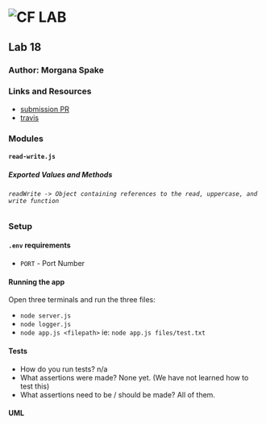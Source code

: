 ![CF](http://i.imgur.com/7v5ASc8.png) LAB  
=================================================    
  
## Lab 18  
  
### Author: Morgana Spake  
  
### Links and Resources  
* [submission PR](https://github.com/401-advanced-javascript-mspake/lab-18/pull/1)  
* [travis](https://www.travis-ci.com/401-advanced-javascript-mspake/lab-18)  
  
### Modules  
#### `read-write.js`  
##### Exported Values and Methods  
  
###### `readWrite -> Object containing references to the read, uppercase, and write function`  
  
### Setup  
#### `.env` requirements  
* `PORT` - Port Number  
  
#### Running the app  
Open three terminals and run the three files:
* `node server.js`  
* `node logger.js`  
* `node app.js <filepath>` ie: `node app.js files/test.txt`  
   
#### Tests  
* How do you run tests? n/a
* What assertions were made?  None yet. (We have not learned how to test this)  
* What assertions need to be / should be made?  All of them.  
  
#### UML  
